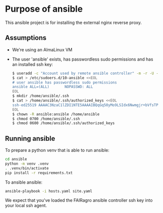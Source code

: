# Purpose of ansible #

This ansible project is for installing the external nginx reverse proxy.

## Assumptions ##

* We're using an AlmaLinux VM
* The user 'ansible' exists, has passwordless sudo permissions and has an installed ssh key:

  ```bash
  $ useradd -c "Account used by remote ansible controller" -m -r -U -s /usr/bin/bash -p <password> ansible
  $ cat > /etc/sudoers.d/10-ansible <<EOL
  # user ansible has passwordless sudo permissions
  ansible ALL=(ALL)       NOPASSWD: ALL
  EOL
  $ mkdir /home/ansible/.ssh
  $ cat > /home/ansible/.ssh/authorized_keys <<EOL
  ssh-ed25519 AAAAC3NzaC1lZDI1NTE5AAAAIBQqGq50yMo9LSIdx6Nwmgjr+bVfsTP+My5ME17cIOUc
  EOL
  $ chown -R ansible:ansible /home/ansible
  $ chmod 0700 /home/ansible/.ssh
  $ chmod 0600 /home/ansible/.ssh/authorized_keys
  ```

## Running ansible ##

To prepare a python venv that is able to run ansible:

```bash
cd ansible
python -m venv .venv
. .venv/bin/activate
pip install -r requirements.txt
```

To ansible ansible:

```bash
ansible-playbook -i hosts.yaml site.yaml
```

We expect that you've loaded the FAIRagro ansible controller ssh key into your local ssh agent.
